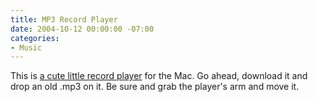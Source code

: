 ```yaml
---
title: MP3 Record Player
date: 2004-10-12 00:00:00 -07:00
categories:
- Music
---
```


<p>
This is <a href="http://www.studio-kura.com/download/retroplayer/index.html">a cute little record player</a> for the Mac. Go ahead, download it and drop an old .mp3 on it. Be sure and grab the player's arm and move it.
</p>
